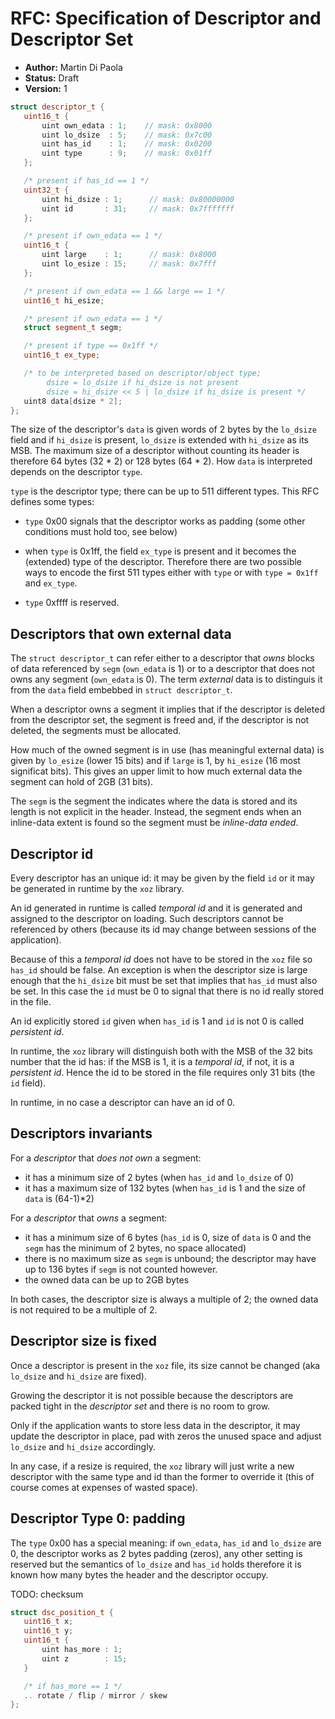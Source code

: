 # RFC: Specification of Descriptor and Descriptor Set

 - **Author:** Martin Di Paola
 - **Status:** Draft
 - **Version:** 1


 ```cpp
struct descriptor_t {
    uint16_t {
        uint own_edata : 1;    // mask: 0x8000
        uint lo_dsize  : 5;    // mask: 0x7c00
        uint has_id    : 1;    // mask: 0x0200
        uint type      : 9;    // mask: 0x01ff
    };

    /* present if has_id == 1 */
    uint32_t {
        uint hi_dsize : 1;      // mask: 0x80000000
        uint id       : 31;     // mask: 0x7fffffff
    };

    /* present if own_edata == 1 */
    uint16_t {
        uint large    : 1;      // mask: 0x8000
        uint lo_esize : 15;     // mask: 0x7fff
    };

    /* present if own_edata == 1 && large == 1 */
    uint16_t hi_esize;

    /* present if own_edata == 1 */
    struct segment_t segm;

    /* present if type == 0x1ff */
    uint16_t ex_type;

    /* to be interpreted based on descriptor/object type;
         dsize = lo_dsize if hi_dsize is not present
         dsize = hi_dsize << 5 | lo_dsize if hi_dsize is present */
    uint8 data[dsize * 2];
};
```

The size of the descriptor's `data` is given words of 2 bytes by the `lo_dsize` field
and if `hi_dsize` is present, `lo_dsize` is extended with `hi_dsize` as its MSB.
The maximum size of a descriptor without counting its header
is therefore 64 bytes (32 * 2) or 128 bytes (64 * 2).
How `data` is interpreted depends on the descriptor `type`.

`type` is the descriptor type; there can be up to 511 different types.
This RFC defines some types:

 - `type` 0x00 signals that the descriptor works as padding (some other
   conditions must hold too, see below)

 - when `type` is 0x1ff, the field `ex_type` is present and it becomes the
   (extended) type of the descriptor. Therefore there are two possible ways to encode
   the first 511 types either with `type` or with `type = 0x1ff` and
   `ex_type`.

 - `type` 0xffff is reserved.

## Descriptors that own external data

The `struct descriptor_t` can refer either to a descriptor
that *owns* blocks of data referenced by `segm` (`own_edata` is 1)
or to a descriptor that does not owns any segment (`own_edata` is 0).
The term *external* data is to distinguis it from the `data` field
embebbed in `struct descriptor_t`.

When a descriptor owns a segment it implies that if the descriptor
is deleted from the descriptor set, the segment is freed and, if the descriptor
is not deleted, the segments must be allocated.

How much of the owned segment is in use (has meaningful external data) is given
by `lo_esize` (lower 15 bits) and if `large` is 1, by `hi_esize` (16
most significat bits). This gives an upper limit to how much external data the
segment can hold of 2GB (31 bits).

The `segm` is the segment the indicates where the data is stored
and its length is not explicit in the header. Instead, the segment ends
when an inline-data extent is found so the segment must be *inline-data ended*.

## Descriptor id

Every descriptor has an unique id: it may be given by the field `id`
or it may be generated in runtime by the `xoz` library.

An id generated in runtime is called *temporal id* and it is generated
and assigned to the descriptor on loading. Such
descriptors cannot be referenced by others (because its id may change
between sessions of the application).

Because of this a *temporal id* does not have to be stored in the `xoz`
file so `has_id` should be false. An exception is when the descriptor
size is large enough that the `hi_dsize` bit must be set that implies
that `has_id` must also be set. In this case the `id` must be 0 to
signal that there is no id really stored in the file.

An id explicitly stored `id` given  when `has_id` is 1 and `id` is not 0
is called *persistent id*.

In runtime, the `xoz` library will distinguish both with the MSB of the
32 bits number that the id has: if the MSB is 1, it is a *temporal id*,
if not, it is a *persistent id*. Hence the id to be stored in the file
requires only 31 bits (the `id` field).

In runtime, in no case a descriptor can have an id of 0.

## Descriptors invariants

For a *descriptor* that *does not own* a segment:

 - it has a minimum size of 2 bytes (when `has_id` and `lo_dsize` of 0)
 - it has a maximum size of 132 bytes (when `has_id` is 1 and the size of `data` is (64-1)*2)

For a *descriptor* that *owns* a segment:

 - it has a minimum size of 6 bytes (`has_id` is 0, size of `data` is 0
     and the `segm` has the minimum of 2 bytes, no space allocated)
 - there is no maximum size as `segm` is unbound; the descriptor may have up to 136 bytes
   if `segm` is not counted however.
 - the owned data can be up to 2GB bytes

In both cases, the descriptor size is always a multiple of 2;
the owned data is not required to be a multiple of 2.

## Descriptor size is fixed

Once a descriptor is present in the `xoz` file, its size cannot be
changed (aka `lo_dsize` and `hi_dsize` are fixed).

Growing the descriptor it is not possible because the descriptors
are packed tight in the *descriptor set* and there is no room to grow.

Only if the application wants to store less data in the descriptor,
it may update the descriptor in place, pad with zeros the unused space
and adjust `lo_dsize` and `hi_dsize` accordingly.

In any case, if a resize is required, the `xoz` library will just write
a new descriptor with the same type and id than the former
to override it (this of course comes at expenses of wasted space).


## Descriptor Type 0: padding

The `type` 0x00 has a special meaning: if `own_edata`, `has_id` and `lo_dsize` are 0,
the descriptor works as 2 bytes padding (zeros), any other setting is
reserved but the semantics of `lo_dsize` and `has_id` holds therefore it is
known how many bytes the header and the descriptor occupy.



TODO: checksum





 ```cpp
struct dsc_position_t {
    uint16_t x;
    uint16_t y;
    uint16_t {
        uint has_more : 1;
        uint z        : 15;
    }

    /* if has_more == 1 */
    .. rotate / flip / mirror / skew
};
```
